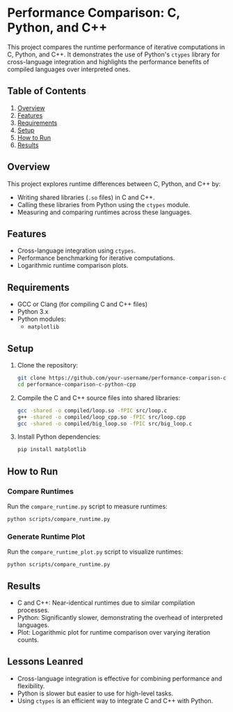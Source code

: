 # Performance Comparison: C, Python, and C++

This project compares the runtime performance of iterative computations in C, Python, and C++. It demonstrates the use of Python's `ctypes` library for cross-language integration and highlights the performance benefits of compiled languages over interpreted ones.

## Table of Contents
1. [Overview](#overview)
2. [Features](#features)
3. [Requirements](#requirements)
4. [Setup](#setup)
5. [How to Run](#how-to-run)
6. [Results](#results)

## Overview
This project explores runtime differences between C, Python, and C++ by:
- Writing shared libraries (`.so` files) in C and C++.
- Calling these libraries from Python using the `ctypes` module.
- Measuring and comparing runtimes across these languages.

## Features
- Cross-language integration using `ctypes`.
- Performance benchmarking for iterative computations.
- Logarithmic runtime comparison plots.

## Requirements
- GCC or Clang (for compiling C and C++ files)
- Python 3.x
- Python modules:
  - `matplotlib`

## Setup
1. Clone the repository:
   ```bash
   git clone https://github.com/your-username/performance-comparison-c-python-cpp.git
   cd performance-comparison-c-python-cpp

2. Compile the C and C++ source files into shared libraries:
   ```bash
   gcc -shared -o compiled/loop.so -fPIC src/loop.c
   g++ -shared -o compiled/loop_cpp.so -fPIC src/loop.cpp
   gcc -shared -o compiled/big_loop.so -fPIC src/big_loop.c

3. Install Python dependencies:
   ```bash
   pip install matplotlib

## How to Run
### Compare Runtimes
Run the `compare_runtime.py` script to measure runtimes:

`python scripts/compare_runtime.py`

### Generate Runtime Plot
Run the `compare_runtime_plot.py` script to visualize runtimes:

`python scripts/compare_runtime.py`

## Results
- C and C++: Near-identical runtimes due to similar compilation processes.
- Python: Significantly slower, demonstrating the overhead of interpreted languages.
- Plot: Logarithmic plot for runtime comparison over varying iteration counts.

## Lessons Leanred
- Cross-language integration is effective for combining performance and flexibility.
- Python is slower but easier to use for high-level tasks.
- Using `ctypes` is an efficient way to integrate C and C++ with Python.
